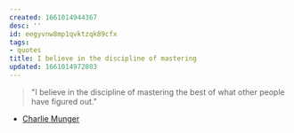 ```yaml
---
created: 1661014944367
desc: ''
id: eegyvnw8mp1qvktzqk89cfx
tags:
- quotes
title: I believe in the discipline of mastering
updated: 1661014972803
---
```

   
> "I believe in the discipline of mastering the best of what other people have figured out."   
   
   
- [Charlie Munger](../../resources/people/Charlie%20Munger.md)